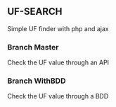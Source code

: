 ## UF-SEARCH
Simple UF finder with php and ajax

### Branch Master
Check the UF value through an API
### Branch WithBDD
Check the UF value through a BDD
